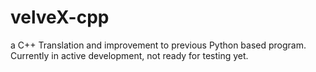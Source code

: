 ﻿# velveX-cpp

a C++ Translation and improvement to previous Python based program. Currently in active development, not ready for testing yet.
